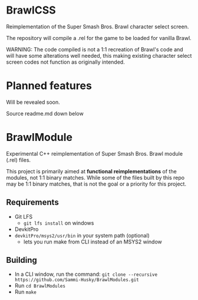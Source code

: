 # BrawlCSS
Reimplementation of the Super Smash Bros. Brawl character select screen.

The repository will compile a .rel for the game to be loaded for vanilla Brawl.

WARNING: The code compiled is not a 1:1 recreation of Brawl's code and will have some alterations well needed, this making existing character select screen codes not function as originally intended.

# Planned features
Will be revealed soon.

Source readme.md down below

# BrawlModule
Experimental C++ reimplementation of Super Smash Bros. Brawl module (.rel) files.

This project is primarily aimed at **functional reimplementations** of the modules, not 1:1 binary matches. While some of the files built by this repo may be 1:1 binary matches, that is not the goal or a priority for this project. 

## Requirements ##
 - Git LFS
   - `git lfs install` on windows
 - DevkitPro
 - `devkitPro/msys2/usr/bin` in your system path (optional)
   - lets you run make from CLI instead of an MSYS2 window
 
## Building ##
 - In a CLI window, run the command: `git clone --recursive https://github.com/Sammi-Husky/BrawlModules.git`
 - Run `cd BrawlModules`
 - Run `make`
